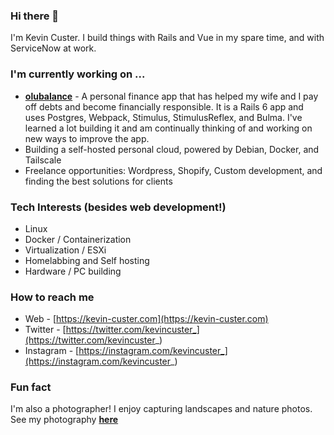 ### Hi there 👋

I'm Kevin Custer. I build things with Rails and Vue in my spare time, and with ServiceNow at work.

### I'm currently working on ...

* **[olubalance](https://olubalance.com)** - A personal finance app that has helped my wife and I pay off debts and become financially responsible.  It is a Rails 6 app and uses Postgres, Webpack, Stimulus, StimulusReflex, and Bulma.  I've learned a lot building it and am continually thinking of and working on new ways to improve the app.
* Building a self-hosted personal cloud, powered by Debian, Docker, and Tailscale
* Freelance opportunities: Wordpress, Shopify, Custom development, and finding the best solutions for clients

### Tech Interests (besides web development!)

* Linux
* Docker / Containerization
* Virtualization / ESXi
* Homelabbing and Self hosting
* Hardware / PC building

### How to reach me

* Web - [https://kevin-custer.com](https://kevin-custer.com)
* Twitter - [https://twitter.com/kevincuster_](https://twitter.com/kevincuster_)
* Instagram - [https://instagram.com/kevincuster_](https://instagram.com/kevincuster_)

### Fun fact

I'm also a photographer! I enjoy capturing landscapes and nature photos. See my photography **[here](https://photos.kevin-custer.com)**

<!--
**odinsride/odinsride** is a ✨ _special_ ✨ repository because its `README.md` (this file) appears on your GitHub profile.

Here are some ideas to get you started:

- 🔭 I’m currently working on ...
- 🌱 I’m currently learning ...
- 👯 I’m looking to collaborate on ...
- 🤔 I’m looking for help with ...
- 💬 Ask me about ...
- 📫 How to reach me: ...
- 😄 Pronouns: ...
- ⚡ Fun fact: ...
-->
